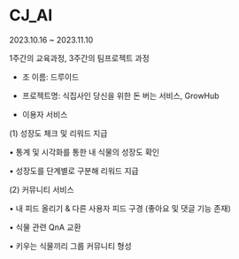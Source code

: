 # CJ_AI

2023.10.16 ~ 2023.11.10

1주간의 교육과정, 3주간의 팀프로젝트 과정

- 조 이름: 드루이드


- 프로젝트명: 식집사인 당신을 위한 돈 버는 서비스, GrowHub
  
- 이용자 서비스

(1) 성장도 체크 및 리워드 지급


  • 통계 및 시각화를 통한 내 식물의 성장도 확인

  
  • 성장도를 단계별로 구분해 리워드 지급

(2) 커뮤니티 서비스


  • 내 피드 올리기 & 다른 사용자 피드 구경 (좋아요 및 댓글 기능 존재)

  
  • 식물 관련 QnA 교환

  
  • 키우는 식물끼리 그룹 커뮤니티 형성

